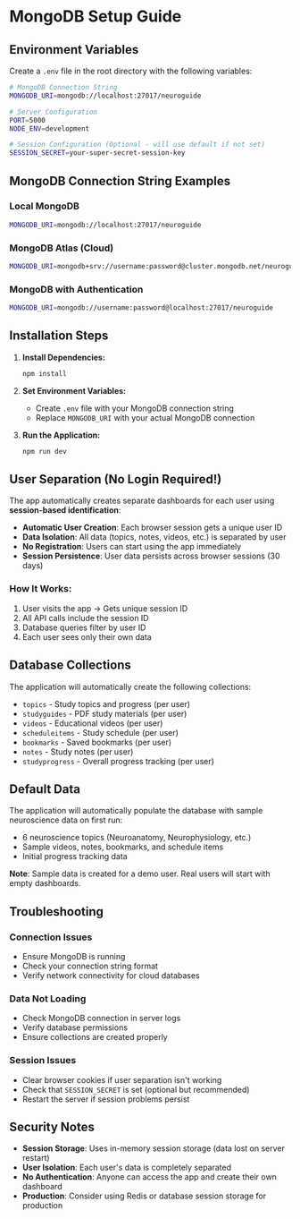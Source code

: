 # MongoDB Setup Guide

## Environment Variables

Create a `.env` file in the root directory with the following variables:

```bash
# MongoDB Connection String
MONGODB_URI=mongodb://localhost:27017/neuroguide

# Server Configuration
PORT=5000
NODE_ENV=development

# Session Configuration (Optional - will use default if not set)
SESSION_SECRET=your-super-secret-session-key
```

## MongoDB Connection String Examples

### Local MongoDB
```bash
MONGODB_URI=mongodb://localhost:27017/neuroguide
```

### MongoDB Atlas (Cloud)
```bash
MONGODB_URI=mongodb+srv://username:password@cluster.mongodb.net/neuroguide?retryWrites=true&w=majority
```

### MongoDB with Authentication
```bash
MONGODB_URI=mongodb://username:password@localhost:27017/neuroguide
```

## Installation Steps

1. **Install Dependencies:**
   ```bash
   npm install
   ```

2. **Set Environment Variables:**
   - Create `.env` file with your MongoDB connection string
   - Replace `MONGODB_URI` with your actual MongoDB connection

3. **Run the Application:**
   ```bash
   npm run dev
   ```

## User Separation (No Login Required!)

The app automatically creates separate dashboards for each user using **session-based identification**:

- **Automatic User Creation**: Each browser session gets a unique user ID
- **Data Isolation**: All data (topics, notes, videos, etc.) is separated by user
- **No Registration**: Users can start using the app immediately
- **Session Persistence**: User data persists across browser sessions (30 days)

### How It Works:
1. User visits the app → Gets unique session ID
2. All API calls include the session ID
3. Database queries filter by user ID
4. Each user sees only their own data

## Database Collections

The application will automatically create the following collections:
- `topics` - Study topics and progress (per user)
- `studyguides` - PDF study materials (per user)
- `videos` - Educational videos (per user)
- `scheduleitems` - Study schedule (per user)
- `bookmarks` - Saved bookmarks (per user)
- `notes` - Study notes (per user)
- `studyprogress` - Overall progress tracking (per user)

## Default Data

The application will automatically populate the database with sample neuroscience data on first run:
- 6 neuroscience topics (Neuroanatomy, Neurophysiology, etc.)
- Sample videos, notes, bookmarks, and schedule items
- Initial progress tracking data

**Note**: Sample data is created for a demo user. Real users will start with empty dashboards.

## Troubleshooting

### Connection Issues
- Ensure MongoDB is running
- Check your connection string format
- Verify network connectivity for cloud databases

### Data Not Loading
- Check MongoDB connection in server logs
- Verify database permissions
- Ensure collections are created properly

### Session Issues
- Clear browser cookies if user separation isn't working
- Check that `SESSION_SECRET` is set (optional but recommended)
- Restart the server if session problems persist

## Security Notes

- **Session Storage**: Uses in-memory session storage (data lost on server restart)
- **User Isolation**: Each user's data is completely separated
- **No Authentication**: Anyone can access the app and create their own dashboard
- **Production**: Consider using Redis or database session storage for production 